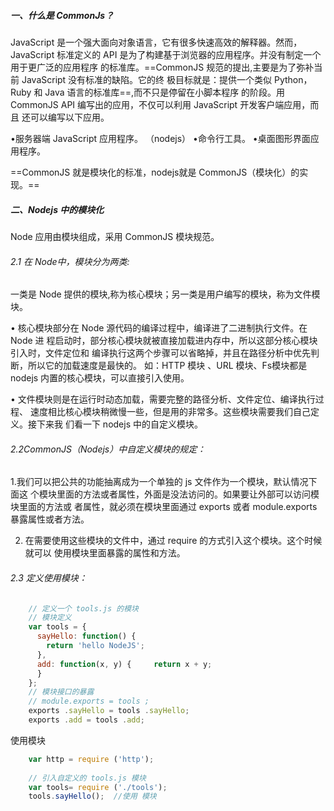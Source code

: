 ##### 一、什么是 CommonJs？ 
 
 
JavaScript 是一个强大面向对象语言，它有很多快速高效的解释器。然而， JavaScript 标准定义的 API 是为了构建基于浏览器的应用程序。并没有制定一个用于更广泛的应用程序 的标准库。==CommonJS 规范的提出,主要是为了弥补当前 JavaScript 没有标准的缺陷。它的终 极目标就是：提供一个类似 Python，Ruby 和 Java 语言的标准库==,而不只是停留在小脚本程序 的阶段。用 CommonJS API 编写出的应用，不仅可以利用 JavaScript 开发客户端应用，而且 还可以编写以下应用。 
 
•服务器端 JavaScript 应用程序。 （nodejs） •命令行工具。 •桌面图形界面应用程序。 
 
==CommonJS 就是模块化的标准，nodejs就是 CommonJS（模块化）的实现。==


##### 二、Nodejs 中的模块化 
Node 应用由模块组成，采用 CommonJS 模块规范。 
 
###### 2.1 在 Node中，模块分为两类: 
 
一类是 Node 提供的模块,称为核心模块；另一类是用户编写的模块，称为文件模块。 
 
• 核心模块部分在 Node 源代码的编译过程中，编译进了二进制执行文件。在 Node 进 程启动时，部分核心模块就被直接加载进内存中，所以这部分核心模块引入时，文件定位和 编译执行这两个步骤可以省略掉，并且在路径分析中优先判断，所以它的加载速度是最快的。 如：HTTP 模块 、URL 模块、Fs模块都是 nodejs 内置的核心模块，可以直接引入使用。
 
 
• 文件模块则是在运行时动态加载，需要完整的路径分析、文件定位、编译执行过程、 速度相比核心模块稍微慢一些，但是用的非常多。这些模块需要我们自己定义。接下来我 们看一下 nodejs 中的自定义模块。 
 
 
 
###### 2.2CommonJS（Nodejs）中自定义模块的规定： 
 
1.我们可以把公共的功能抽离成为一个单独的 js 文件作为一个模块，默认情况下面这 个模块里面的方法或者属性，外面是没法访问的。如果要让外部可以访问模块里面的方法或 者属性，就必须在模块里面通过  exports 或者 module.exports 暴露属性或者方法。 
 
2. 在需要使用这些模块的文件中，通过 require 的方式引入这个模块。这个时候就可以 使用模块里面暴露的属性和方法。 


###### 2.3 定义使用模块： 

```js
    // 定义一个 tools.js 的模块 
    // 模块定义
    var tools = { 
      sayHello: function() { 
        return 'hello NodeJS'; 
      }, 
      add: function(x, y) {     return x + y; 
      } 
    }; 
    // 模块接口的暴露 
    // module.exports = tools ; 
    exports .sayHello = tools .sayHello; 
    exports .add = tools .add; 

```

 使用模块 

```js
    var http = require ('http'); 
    
    // 引入自定义的 tools.js 模块 
    var tools= require ('./tools'); 
    tools.sayHello();  //使用 模块 

```
